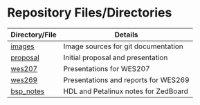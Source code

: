 # Repository Files/Directories

| Directory/File | Details                              |
| -------------- | ------------------------------------ |
| [images](images)         | Image sources for git documentation  |
| [proposal](proposal)       | Initial proposal and presentation    |
| [wes207](wes207)         | Presentations for WES207             |
| [wes269](wes269)         | Presentations and reports for WES269 |
| [bsp_notes](bsp_notes.md)   | HDL and Petalinux notes for ZedBoard |
